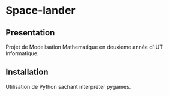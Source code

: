 # Space-lander

## Presentation
Projet de Modelisation Mathematique en deuxieme année d'IUT Informatique.

## Installation
Utilisation de Python sachant interpreter pygames.